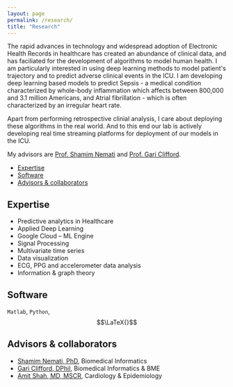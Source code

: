 ```yaml
---
layout: page
permalink: /research/
title: "Research"
---
```


The rapid advances in technology and widespread adoption of Electronic Health Records in healthcare has created an abundance of clinical data, and has faciliated for the development of algorithms to model human health. I am particularly interested in using deep learning methods to model patient's trajectory and to predict adverse clinical events in the ICU. I am developing deep learning based models to predict Sepsis - a medical condition characterized by whole-body inflammation which affects between 800,000 and 3.1 million Americans, and Atrial fibrillation - which is often characterized by an irregular heart rate. 

Apart from performing retrospective clinial analysis, I care about deploying these algorithms in the real world. And to this end our lab is actively developing real time streaming platforms for deployment of our models in the ICU.

My advisors are [Prof. Shamim Nemati](http://nematilab.info/people/shamim/index.html) and [Prof. Gari Clifford](http://gdclifford.info/people/gari).

+ [Expertise](#expertise)
+ [Software](#software)
+ [Advisors & collaborators](#advisors--collaborators)

## Expertise

+ Predictive analytics in Healthcare 
+ Applied Deep Learning
+ Google Cloud – ML Engine
+ Signal Processing
+ Multivariate time series 
+ Data visualization
+ ECG, PPG and accelerometer data analysis
+ Information & graph theory


## Software 

`Matlab`, `Python`, $$\LaTeX{}$$

## Advisors & collaborators

+ [Shamim Nemati, PhD](http://nematilab.info/people/shamim/index.html), Biomedical Informatics
+ [Gari Clifford, DPhil](http://gdclifford.info/people/gari), Biomedical Informatics & BME
+ [Amit Shah, MD, MSCR](https://sph.emory.edu/faculty/profile/#!AJSHAH3), Cardiology & Epidemiology
